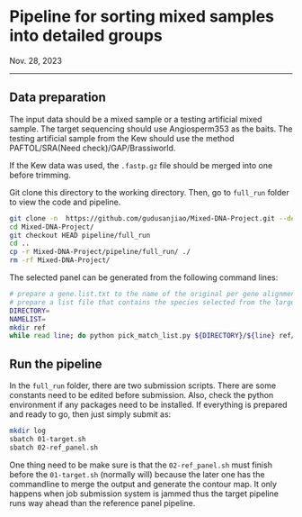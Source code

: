# Pipeline for sorting mixed samples into detailed groups
Nov. 28, 2023

---

## Data preparation
The input data should be a mixed sample or a testing artificial mixed sample. The target sequencing should use Angiosperm353 as the baits. The testing artificial sample from the Kew should use the method PAFTOL/SRA(Need check)/GAP/Brassiworld.

If the Kew data was used, the `.fastp.gz` file should be merged into one before trimming.

Git clone this directory to the working directory. Then, go to `full_run` folder to view the code and pipeline.
```bash
git clone -n  https://github.com/gudusanjiao/Mixed-DNA-Project.git --depth=1
cd Mixed-DNA-Project/
git checkout HEAD pipeline/full_run
cd ..
cp -r Mixed-DNA-Project/pipeline/full_run/ ./
rm -rf Mixed-DNA-Project/
```

The selected panel can be generated from the following command lines:
```bash
# prepare a gene.list.txt to the name of the original per gene alignment (included as default)
# prepare a list file that contains the species selected from the large reference (70 or 700+)
DIRECTORY=
NAMELIST=
mkdir ref
while read line; do python pick_match_list.py ${DIRECTORY}/${line} ref/${line} ${NAMELIST}; done < gene.list.txt
```

## Run the pipeline
In the `full_run` folder, there are two submission scripts. There are some constants need to be edited before submission. Also, check the python environment if any packages need to be installed. If everything is prepared and ready to go, then just simply submit as:
```bash
mkdir log
sbatch 01-target.sh
sbatch 02-ref_panel.sh
```

One thing need to be make sure is that the `02-ref_panel.sh` must finish before the `01-target.sh` (normally will) because the later one has the commandline to merge the output and generate the contour map. It only happens when job submission system is jammed thus the target pipeline runs way ahead than the reference panel pipeline.

